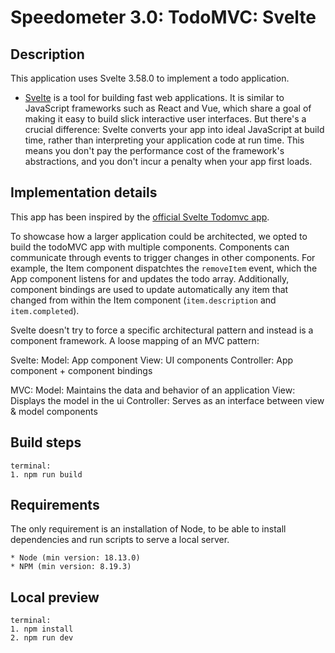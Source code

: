 # Speedometer 3.0: TodoMVC: Svelte

## Description

This application uses Svelte 3.58.0 to implement a todo application.

-   [Svelte](https://svelte.dev/) is a tool for building fast web applications. It is similar to JavaScript frameworks such as React and Vue, which share a goal of making it easy to build slick interactive user interfaces.
    But there's a crucial difference: Svelte converts your app into ideal JavaScript at build time, rather than interpreting your application code at run time. This means you don't pay the performance cost of the framework's abstractions, and you don't incur a penalty when your app first loads.

## Implementation details

This app has been inspired by the [official Svelte Todomvc app](https://github.com/sveltejs/svelte-todomvc).

To showcase how a larger application could be architected, we opted to build the todoMVC app with multiple components. 
Components can communicate through events to trigger changes in other components. For example, the Item component dispatchtes the `removeItem` event, which the App component listens for and updates the todo array. 
Additionally, component bindings are used to update automatically any item that changed from within the Item component (`item.description` and `item.completed`). 

Svelte doesn't try to force a specific architectural pattern and instead is a component framework. 
A loose mapping of an MVC pattern:

Svelte:
Model: App component
View: UI components
Controller: App component + component bindings

MVC:
Model: Maintains the data and behavior of an application
View: Displays the model in the ui
Controller: Serves as an interface between view & model components

## Build steps

```
terminal:
1. npm run build
```

## Requirements

The only requirement is an installation of Node, to be able to install dependencies and run scripts to serve a local server.

```
* Node (min version: 18.13.0)
* NPM (min version: 8.19.3)
```

## Local preview

```
terminal:
1. npm install
2. npm run dev
```
